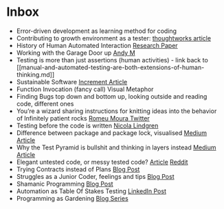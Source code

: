 # Inbox

- Error-driven development as learning method for coding
- Contributing to growth environment as a tester: [thoughtworks article](https://www.thoughtworks.com/insights/blog/growth-modeling-developers)
- History of Human Automated Interaction [Research Paper](https://www.sciencedirect.com/science/article/pii/S1071581919300552)
- Working with the Garage Door up [Andy M](https://notes.andymatuschak.org/z21cgR9K3UcQ5a7yPsj2RUim3oM2TzdBByZu)
- Testing is more than just assertions (human activities) - link back to [[manual-and-automated-testing-are-both-extensions-of-human-thinking.md]]
- Sustainable Software [Increment Article](https://increment.com/containers/containers-for-sustainable-software-engineering/)
- Function Invocation (fancy call) Visual Metaphor 
- Finding Bugs top down and bottom up, looking outside and reading code, different ones
- You’re a wizard sharing instructions for knitting ideas into the behavior of Infinitely patient rocks [Romeu Moura Twitter](https://twitter.com/malk_zameth/status/1049494430670102530?s=20&t=VE-eGVdOqpVCHg3sx9n57g)
- Testing before the code is written [Nicola Lindgren](https://nicolalindgren.com/how-to-test-before-code-is-written/)
- Difference between package and package lock, visualised [Medium Article](https://medium.com/helpshift-engineering/package-lock-json-the-complete-guide-2ae40175ebdd)
- Why the Test Pyramid is bullshit and thinking in layers instead [Medium Article](https://medium.com/@mateuszroth/why-the-test-pyramid-is-a-bullshit-guide-to-testing-towards-modern-frontend-and-backend-apps-4246e89b87bd)
- Elegant untested code, or messy tested code? [Article](https://www.geocene.com/hacky-slack/2021/04/06/elegant-or-tested-code.html) [Reddit](https://www.reddit.com/r/ExperiencedDevs/comments/t0tuf4/tested_shitty_code_vs_high_quality_code_without/)
- Trying Contracts instead of Plans [Blog Post](https://dragonsforelevenses.com/2022/12/22/why-i-prefer-a-test-contract-to-a-test-plan/)
- Struggles as a Junior Coder, feelings and tips [Blog Post](https://www.freecodecamp.org/news/how-im-working-to-overcome-my-struggles-as-a-junior-developer-a6ab18ac29b2/)
- Shamanic Programming [Blog Post](https://www.simplermachines.com/nouveau-shamanic-programming/)
- Automation as Table Of Stakes Testing [LinkedIn Post](https://www.linkedin.com/posts/john-ferguson-smart_agiletesting-testautomation-bdd-activity-7061281113935093762-mRrs?utm_source=share&utm_medium=member_desktop)
- Programming as Gardening [Blog Series](https://www.artima.com/articles/programming-is-gardening-not-engineering)